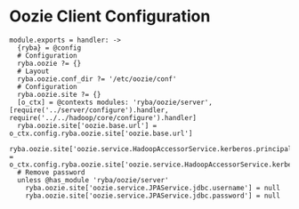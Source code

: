 
# Oozie Client Configuration

    module.exports = handler: ->
      {ryba} = @config
      # Configuration
      ryba.oozie ?= {}
      # Layout
      ryba.oozie.conf_dir ?= '/etc/oozie/conf'
      # Configuration
      ryba.oozie.site ?= {}
      [o_ctx] = @contexts modules: 'ryba/oozie/server', [require('../server/configure').handler, require('../../hadoop/core/configure').handler]
      ryba.oozie.site['oozie.base.url'] = o_ctx.config.ryba.oozie.site['oozie.base.url']
      ryba.oozie.site['oozie.service.HadoopAccessorService.kerberos.principal'] = o_ctx.config.ryba.oozie.site['oozie.service.HadoopAccessorService.kerberos.principal']
      # Remove password
      unless @has_module 'ryba/oozie/server'
        ryba.oozie.site['oozie.service.JPAService.jdbc.username'] = null
        ryba.oozie.site['oozie.service.JPAService.jdbc.password'] = null

